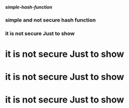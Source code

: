 #####    simple-hash-function
### simple and not secure hash function
### it is not secure Just to show
# it is not secure Just to show
# it is not secure Just to show
# it is not secure Just to show
